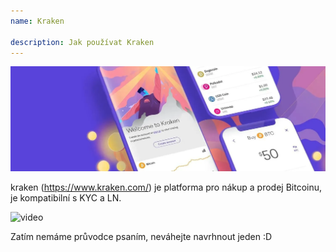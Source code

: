 ```yaml
---
name: Kraken

description: Jak používat Kraken
---
```


![cover](assets/cover.webp)

kraken (https://www.kraken.com/) je platforma pro nákup a prodej Bitcoinu, je kompatibilní s KYC a LN.

![video](https://www.youtube.com/watch?v=ZCGXl5A2Hbc)

Zatím nemáme průvodce psaním, neváhejte navrhnout jeden :D